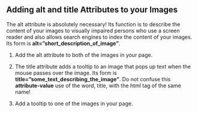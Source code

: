 ## Adding alt and title Attributes to your Images

The alt attribute is absolutely necessary! Its function is to describe the content of your images to visually impaired persons who use a screen reader and also allows search engines to index the content of your images. Its form is **alt=”short\_description\_of\_image”**.

1. Add the alt attribute to both of the images in your page.

2. The title attribute adds a tooltip to an image that pops up text when the mouse passes over the image. Its form is **title=”some\_text\_describing\_the\_image”**.  Do not confuse this **attribute-value** use of the word, title, with the html tag of the same name!

3. Add a tooltip to one of the images in your page.



